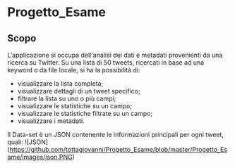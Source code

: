 # Progetto_Esame
## Scopo
L'applicazione si occupa dell'analisi dei dati e metadati provenienti da una ricerca su Twitter. 
Su una lista di 50 tweets, ricercati in base ad una keyword o da file locale, si ha la possibilità di:
- visualizzare la lista completa;
- visualizzare dettagli di un tweet specifico;
- filtrare la lista su uno o più campi;
- visualizzare le statistiche su un campo;
- visualizzare le statistiche filtrate su un campo;
- visualizzare i metadati.

Il Data-set è un JSON contenente le informazioni principali per ogni tweet, quali:
![JSON] (https://github.com/tottagiovanni/Progetto_Esame/blob/master/Progetto_Esame/images/json.PNG)







 

